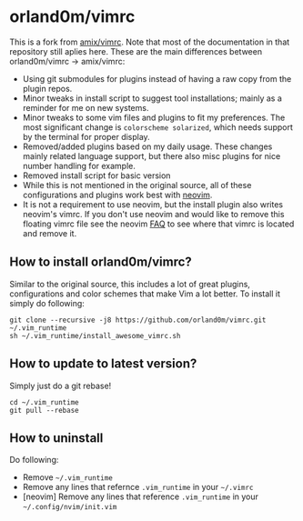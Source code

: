 # orland0m/vimrc

This is a fork from [amix/vimrc](https://github.com/amix/vimrc). Note that most of the documentation in that repository still aplies here. These are the main differences between orland0m/vimrc -> amix/vimrc:
- Using git submodules for plugins instead of having a raw copy from the plugin repos.
- Minor tweaks in install script to suggest tool installations; mainly as a reminder for me on new systems.
- Minor tweaks to some vim files and plugins to fit my preferences. The most significant change is `colorscheme solarized`, which needs  support by the terminal for proper display.
- Removed/added plugins based on my daily usage. These changes mainly related language support, but there also misc plugins for nice number handling for example.
- Removed install script for basic version
- While this is not mentioned in the original source, all of these configurations and plugins work best with [neovim](https://github.com/neovim/neovim).
- It is not a requirement to use neovim, but the install plugin also writes neovim's vimrc. If you don't use neovim and would like to remove this floating vimrc file see the neovim [FAQ](https://github.com/neovim/neovim/wiki/FAQ) to see where that vimrc is located and remove it.

## How to install orland0m/vimrc?
Similar to the original source, this includes a lot of great plugins, configurations and color schemes that make Vim a lot better. To install it simply do following:

	git clone --recursive -j8 https://github.com/orland0m/vimrc.git ~/.vim_runtime
	sh ~/.vim_runtime/install_awesome_vimrc.sh

## How to update to latest version?

Simply just do a git rebase!

    cd ~/.vim_runtime
    git pull --rebase

## How to uninstall
Do following:
* Remove `~/.vim_runtime`
* Remove any lines that refernce `.vim_runtime` in your `~/.vimrc`
* [neovim] Remove any lines that reference `.vim_runtime` in your `~/.config/nvim/init.vim`
